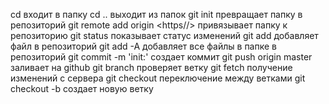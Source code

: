 cd <folderName>     входит в папку
cd ..   выходит из папок
git init    превращает папку в репозиторий
git remote add origin <https//>    привязывает папку к репозиторию
git status  показывает статус изменений
git add <fileName>  добавляет файл в репозиторий
git add -A  добавляет все файлы в папке в репозиторий
git commit -m 'init:<text>' создает коммит 
git push origin master  заливает на github 
git branch  проверяет ветку
git fetch   получение изменений с сервера
git checkout <branchName>   переключение между ветками
git checkout -b <BranchName>    создает новую ветку    